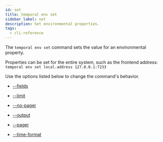 ```yaml
---
id: set
title: temporal env set
sidebar_label: set
description: Set environmental properties.
tags:
  - cli-reference
---
```


The `temporal env set` command sets the value for an environmental property.

Properties can be set for the entire system, such as the frontend address:
`temporal env set local.address 127.0.0.1:7233`

Use the options listed below to change the command's behavior.

- [--fields](/cli/cmd-options/fields)

- [--limit](/cli/cmd-options/limit)

- [--no-pager](/cli/cmd-options/no-pager)

- [--output](/cli/cmd-options/output)

- [--pager](/cli/cmd-options/pager)

- [--time-format](/cli/cmd-options/time-format)
